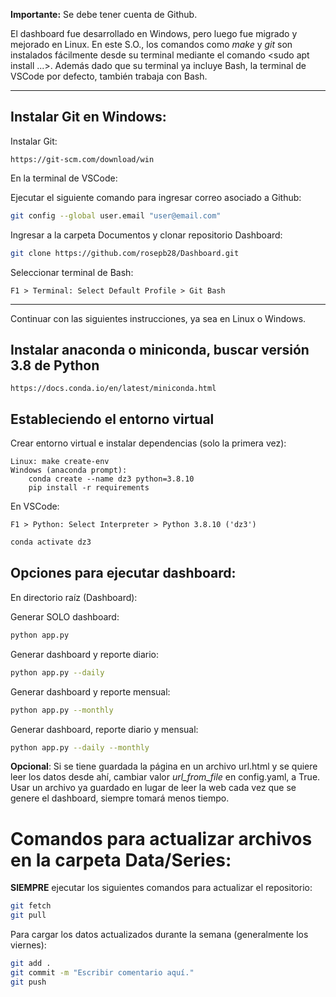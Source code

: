 **Importante:** Se debe tener cuenta de Github.

El dashboard fue desarrollado en Windows, pero luego fue migrado y mejorado en Linux.
En este S.O., los comandos como *make* y *git* son instalados fácilmente desde
su terminal mediante el comando <sudo apt install ...>.
Además dado que su terminal ya incluye Bash, la terminal de VSCode por defecto,
también trabaja con Bash.

------------------------------------------------------------------------------

## Instalar Git en Windows:

Instalar Git:
	
    https://git-scm.com/download/win

En la terminal de VSCode:

Ejecutar el siguiente comando para ingresar correo asociado a Github:

```bash
git config --global user.email "user@email.com"
```

Ingresar a la carpeta Documentos y clonar repositorio Dashboard:
	
```bash
git clone https://github.com/rosepb28/Dashboard.git
```

Seleccionar terminal de Bash:

    F1 > Terminal: Select Default Profile > Git Bash
------------------------------------------------------------------------------

Continuar con las siguientes instrucciones, ya sea en Linux o Windows.

## Instalar anaconda o miniconda, buscar versión 3.8 de Python

    https://docs.conda.io/en/latest/miniconda.html

## Estableciendo el entorno virtual

Crear entorno virtual e instalar dependencias (solo la primera vez):

    Linux: make create-env
    Windows (anaconda prompt):
        conda create --name dz3 python=3.8.10
        pip install -r requirements

En VSCode:

    F1 > Python: Select Interpreter > Python 3.8.10 ('dz3')

```bash
conda activate dz3
```
    
## Opciones para ejecutar dashboard:

En directorio raíz (Dashboard):

Generar SOLO dashboard: 

```bash
python app.py
```

Generar dashboard y reporte diario: 

```bash
python app.py --daily
```

Generar dashboard y reporte mensual: 

```bash
python app.py --monthly
```

Generar dashboard, reporte diario y mensual: 

```bash
python app.py --daily --monthly
```

**Opcional**: Si se tiene guardada la página en un archivo url.html y se quiere leer los datos desde ahí, cambiar valor *url_from_file* en config.yaml, a True.
Usar un archivo ya guardado en lugar de leer la web cada vez que se genere el dashboard, siempre tomará menos tiempo.

# Comandos para actualizar archivos en la carpeta Data/Series:

**SIEMPRE** ejecutar los siguientes comandos para actualizar el repositorio:

```bash
git fetch
git pull
```

Para cargar los datos actualizados durante la semana (generalmente los viernes):

```bash
git add .
git commit -m "Escribir comentario aquí."
git push
```